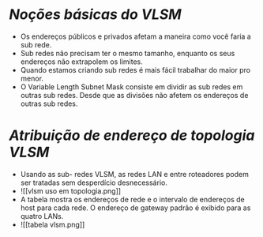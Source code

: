 # *Noções básicas do VLSM*

- Os endereços públicos e privados afetam a maneira como você faria a sub rede. 
- Sub redes não precisam ter o mesmo tamanho, enquanto os seus endereços não extrapolem os limites.
- Quando estamos criando sub redes é mais fácil trabalhar do maior pro menor. 
-  O Variable Length Subnet Mask consiste em dividir as sub redes em outras sub redes. Desde que as divisões não afetem os endereços de outras sub redes. 

# *Atribuição de endereço de topologia VLSM*

- Usando as sub- redes VLSM, as redes LAN e entre roteadores podem ser tratadas sem desperdício desnecessário.
- ![[vlsm uso em topologia.png]]
- A tabela mostra os endereços de rede e o intervalo de endereços de host para cada rede. O endereço de gateway padrão é exibido para as quatro LANs.
- ![[tabela vlsm.png]]